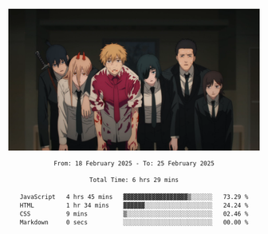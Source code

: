 <!-- Profile image -->
<p align="center">
 <img src="assets/Chainsaw-Man-Himeno-Chainsaw-Man-Denji-Chainsaw-Man-Aki-Chainsaw-Man-Power-Chainsaw-Man-Hirokazu-Arai-Chainsaw-Man-Kobeni-Chainsaw-Man-anime-boys-anime-girls-Anime-screenshot-blood-2202309-1294599272.png" width="1080px">
</p>
<!-- Profile image end -->

<div align="center">
<!--START_SECTION:waka-->

```txt
From: 18 February 2025 - To: 25 February 2025

Total Time: 6 hrs 29 mins

JavaScript   4 hrs 45 mins   ▓▓▓▓▓▓▓▓▓▓▓▓▓▓▓▓▓▓▒░░░░░░   73.29 %
HTML         1 hr 34 mins    ▓▓▓▓▓▓░░░░░░░░░░░░░░░░░░░   24.24 %
CSS          9 mins          ▒░░░░░░░░░░░░░░░░░░░░░░░░   02.46 %
Markdown     0 secs          ░░░░░░░░░░░░░░░░░░░░░░░░░   00.00 %
```

<!--END_SECTION:waka-->
</div>
